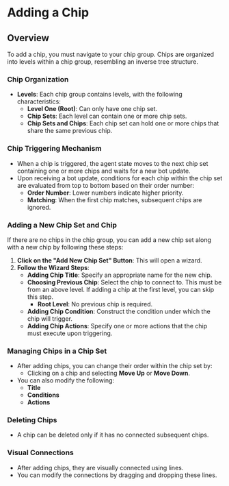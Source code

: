 # Adding a Chip

## Overview
To add a chip, you must navigate to your chip group. Chips are organized into levels within a chip group, resembling an inverse tree structure.

### Chip Organization
- **Levels**: Each chip group contains levels, with the following characteristics:
  - **Level One (Root)**: Can only have one chip set.
  - **Chip Sets**: Each level can contain one or more chip sets.
  - **Chip Sets and Chips**: Each chip set can hold one or more chips that share the same previous chip.

### Chip Triggering Mechanism
- When a chip is triggered, the agent state moves to the next chip set containing one or more chips and waits for a new bot update.
- Upon receiving a bot update, conditions for each chip within the chip set are evaluated from top to bottom based on their order number:
  - **Order Number**: Lower numbers indicate higher priority.
  - **Matching**: When the first chip matches, subsequent chips are ignored.

### Adding a New Chip Set and Chip
If there are no chips in the chip group, you can add a new chip set along with a new chip by following these steps:

1. **Click on the "Add New Chip Set" Button**: This will open a wizard.
2. **Follow the Wizard Steps**:
   - **Adding Chip Title**: Specify an appropriate name for the new chip.
   - **Choosing Previous Chip**: Select the chip to connect to. This must be from an above level. If adding a chip at the first level, you can skip this step.
     - **Root Level**: No previous chip is required.
   - **Adding Chip Condition**: Construct the condition under which the chip will trigger.
   - **Adding Chip Actions**: Specify one or more actions that the chip must execute upon triggering.

### Managing Chips in a Chip Set
- After adding chips, you can change their order within the chip set by:
  - Clicking on a chip and selecting **Move Up** or **Move Down**.
- You can also modify the following:
  - **Title**
  - **Conditions**
  - **Actions**

### Deleting Chips
- A chip can be deleted only if it has no connected subsequent chips.

### Visual Connections
- After adding chips, they are visually connected using lines.
- You can modify the connections by dragging and dropping these lines.